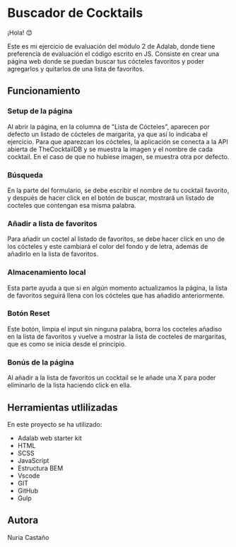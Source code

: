 # Buscador de Cocktails

¡Hola! :blush:

Este es mi ejercicio de evaluación del módulo 2 de Adalab, donde tiene preferencia de evaluación el código escrito en JS. Consiste en crear una página web donde se puedan buscar tus cócteles favoritos y poder agregarlos y quitarlos de una lista de favoritos.

## Funcionamiento

### Setup de la página

Al abrir la página, en la columna de "Lista de Cócteles", aparecen por defecto un listado de cócteles de margarita, ya que así lo indicaba el ejercicio. Para que aparezcan los cócteles, la aplicación se conecta a la API abierta de TheCocktailDB y se muestra la imagen y el nombre de cada cocktail. En el caso de que no hubiese imagen, se muestra otra por defecto.

### Búsqueda

En la parte del formulario, se debe escribir el nombre de tu cocktail favorito, y después de hacer click en el botón de buscar, mostrará un listado de cocteles que contengan esa misma palabra.

### Añadir a lista de favoritos

Para añadir un coctel al listado de favoritos, se debe hacer click en uno de los cócteles y este cambiará el color del fondo y de letra, además de añadirlo en la lista de favoritos.

### Almacenamiento local

Esta parte ayuda a que si en algún momento actualizamos la página, la lista de favoritos seguirá llena con los cócteles que has añadido anteriormente.

### Botón Reset

Este botón, limpia el input sin ninguna palabra, borra los cocteles añadiso en la lista de favoritos y vuelve a mostrar la lista de cocteles de margaritas, que es como se inicia desde el principio.

### Bonús de la página

Al añadir a la lista de favoritos un cocktail se le añade una X para poder eliminarlo de la lista haciendo click en ella.

## Herramientas utlilizadas

En este proyecto se ha utilizado:

- Adalab web starter kit
- HTML
- SCSS
- JavaScript
- Estructura BEM
- Vscode
- GIT
- GitHub
- Gulp

## Autora

Nuria Castaño
